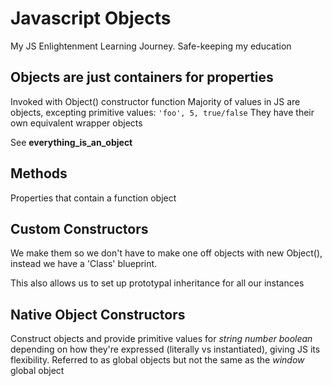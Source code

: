 # Javascript Objects

My JS Enlightenment Learning Journey. Safe-keeping my education

## Objects are just containers for properties

Invoked with Object() constructor function
Majority of values in JS are objects, excepting primitive values:
`'foo', 5, true/false`
They have their own equivalent wrapper objects

See **everything_is_an_object**

## Methods

Properties that contain a function object

## Custom Constructors

We make them so we don't have to make one off objects with new Object(), instead we have a 'Class' blueprint.

This also allows us to set up prototypal inheritance for all our instances

## Native Object Constructors

Construct objects and provide primitive values for _string_ _number_ _boolean_ depending on how they're expressed (literally vs instantiated), giving JS its flexibility.
Referred to as global objects but not the same as the _window_ global object
